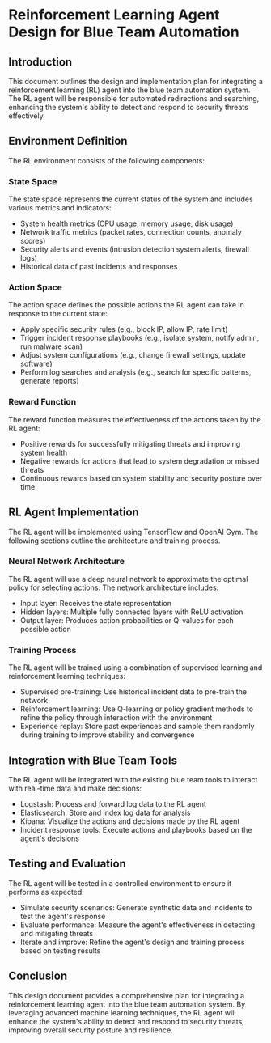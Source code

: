 # Reinforcement Learning Agent Design for Blue Team Automation

## Introduction
This document outlines the design and implementation plan for integrating a reinforcement learning (RL) agent into the blue team automation system. The RL agent will be responsible for automated redirections and searching, enhancing the system's ability to detect and respond to security threats effectively.

## Environment Definition
The RL environment consists of the following components:

### State Space
The state space represents the current status of the system and includes various metrics and indicators:
- System health metrics (CPU usage, memory usage, disk usage)
- Network traffic metrics (packet rates, connection counts, anomaly scores)
- Security alerts and events (intrusion detection system alerts, firewall logs)
- Historical data of past incidents and responses

### Action Space
The action space defines the possible actions the RL agent can take in response to the current state:
- Apply specific security rules (e.g., block IP, allow IP, rate limit)
- Trigger incident response playbooks (e.g., isolate system, notify admin, run malware scan)
- Adjust system configurations (e.g., change firewall settings, update software)
- Perform log searches and analysis (e.g., search for specific patterns, generate reports)

### Reward Function
The reward function measures the effectiveness of the actions taken by the RL agent:
- Positive rewards for successfully mitigating threats and improving system health
- Negative rewards for actions that lead to system degradation or missed threats
- Continuous rewards based on system stability and security posture over time

## RL Agent Implementation
The RL agent will be implemented using TensorFlow and OpenAI Gym. The following sections outline the architecture and training process.

### Neural Network Architecture
The RL agent will use a deep neural network to approximate the optimal policy for selecting actions. The network architecture includes:
- Input layer: Receives the state representation
- Hidden layers: Multiple fully connected layers with ReLU activation
- Output layer: Produces action probabilities or Q-values for each possible action

### Training Process
The RL agent will be trained using a combination of supervised learning and reinforcement learning techniques:
- Supervised pre-training: Use historical incident data to pre-train the network
- Reinforcement learning: Use Q-learning or policy gradient methods to refine the policy through interaction with the environment
- Experience replay: Store past experiences and sample them randomly during training to improve stability and convergence

## Integration with Blue Team Tools
The RL agent will be integrated with the existing blue team tools to interact with real-time data and make decisions:
- Logstash: Process and forward log data to the RL agent
- Elasticsearch: Store and index log data for analysis
- Kibana: Visualize the actions and decisions made by the RL agent
- Incident response tools: Execute actions and playbooks based on the agent's decisions

## Testing and Evaluation
The RL agent will be tested in a controlled environment to ensure it performs as expected:
- Simulate security scenarios: Generate synthetic data and incidents to test the agent's response
- Evaluate performance: Measure the agent's effectiveness in detecting and mitigating threats
- Iterate and improve: Refine the agent's design and training process based on testing results

## Conclusion
This design document provides a comprehensive plan for integrating a reinforcement learning agent into the blue team automation system. By leveraging advanced machine learning techniques, the RL agent will enhance the system's ability to detect and respond to security threats, improving overall security posture and resilience.
